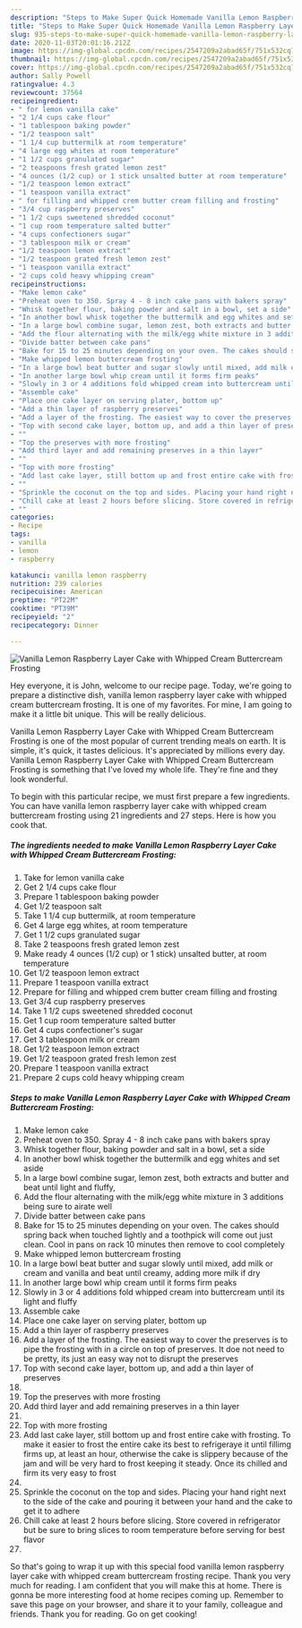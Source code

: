 ```yaml
---
description: "Steps to Make Super Quick Homemade Vanilla Lemon Raspberry Layer Cake with Whipped Cream Buttercream Frosting"
title: "Steps to Make Super Quick Homemade Vanilla Lemon Raspberry Layer Cake with Whipped Cream Buttercream Frosting"
slug: 935-steps-to-make-super-quick-homemade-vanilla-lemon-raspberry-layer-cake-with-whipped-cream-buttercream-frosting
date: 2020-11-03T20:01:16.212Z
image: https://img-global.cpcdn.com/recipes/2547209a2abad65f/751x532cq70/vanilla-lemon-raspberry-layer-cake-with-whipped-cream-buttercream-frosting-recipe-main-photo.jpg
thumbnail: https://img-global.cpcdn.com/recipes/2547209a2abad65f/751x532cq70/vanilla-lemon-raspberry-layer-cake-with-whipped-cream-buttercream-frosting-recipe-main-photo.jpg
cover: https://img-global.cpcdn.com/recipes/2547209a2abad65f/751x532cq70/vanilla-lemon-raspberry-layer-cake-with-whipped-cream-buttercream-frosting-recipe-main-photo.jpg
author: Sally Powell
ratingvalue: 4.3
reviewcount: 37564
recipeingredient:
- " for lemon vanilla cake"
- "2 1/4 cups cake flour"
- "1 tablespoon baking powder"
- "1/2 teaspoon salt"
- "1 1/4 cup buttermilk at room temperature"
- "4 large egg whites at room temperature"
- "1 1/2 cups granulated sugar"
- "2 teaspoons fresh grated lemon zest"
- "4 ounces (1/2 cup) or 1 stick unsalted butter at room temperature"
- "1/2 teaspoon lemon extract"
- "1 teaspoon vanilla extract"
- " for filling and whipped crem butter cream filling and frosting"
- "3/4 cup raspberry preserves"
- "1 1/2 cups sweetened shredded coconut"
- "1 cup room temperature salted butter"
- "4 cups confectioners sugar"
- "3 tablespoon milk or cream"
- "1/2 teaspoon lemon extract"
- "1/2 teaspoon grated fresh lemon zest"
- "1 teaspoon vanilla extract"
- "2 cups cold heavy whipping cream"
recipeinstructions:
- "Make lemon cake"
- "Preheat oven to 350. Spray 4 - 8 inch cake pans with bakers spray"
- "Whisk together flour, baking powder and salt in a bowl, set a side"
- "In another bowl whisk together the buttermilk and egg whites and set aside"
- "In a large bowl combine sugar, lemon zest, both extracts and butter and beat until light and fluffy,"
- "Add the flour alternating with the milk/egg white mixture in 3 additions being sure to airate well"
- "Divide batter between cake pans"
- "Bake for 15 to 25 minutes depending on your oven. The cakes should spring back when touched lightly and a toothpick will come out just clean. Cool in pans on rack 10 minutes then remove to cool completely"
- "Make whipped lemon buttercream frosting"
- "In a large bowl beat butter and sugar slowly until mixed, add milk or cream and vanilla and beat until creamy, adding more milk if dry"
- "In another large bowl whip cream until it forms firm peaks"
- "Slowly in 3 or 4 additions fold whipped cream into buttercream until its light and fluffy"
- "Assemble cake"
- "Place one cake layer on serving plater, bottom up"
- "Add a thin layer of raspberry preserves"
- "Add a layer of the frosting. The easiest way to cover the preserves is to pipe the frosting with in a circle on top of preserves. It doe not need to be pretty, its just an easy way not to disrupt the preserves"
- "Top with second cake layer, bottom up, and add a thin layer of preserves"
- ""
- "Top the preserves with more frosting"
- "Add third layer and add remaining preserves in a thin layer"
- ""
- "Top with more frosting"
- "Add last cake layer, still bottom up and frost entire cake with frosting. To make it easier to frost the entire cake its best to refrigeraye it until fillimg firms up, at least an hour, otherwise the cake is slippery because of the jam and will be very hard to frost keeping it steady. Once its chilled and firm its very easy to frost"
- ""
- "Sprinkle the coconut on the top and sides. Placing your hand right next to the side of the cake and pouring it between your hand and the cake to get it to adhere"
- "Chill cake at least 2 hours before slicing. Store covered in refrigerator but be sure to bring slices to room temperature before serving for best flavor"
- ""
categories:
- Recipe
tags:
- vanilla
- lemon
- raspberry

katakunci: vanilla lemon raspberry 
nutrition: 239 calories
recipecuisine: American
preptime: "PT22M"
cooktime: "PT39M"
recipeyield: "2"
recipecategory: Dinner

---
```



![Vanilla Lemon Raspberry Layer Cake with Whipped Cream Buttercream Frosting](https://img-global.cpcdn.com/recipes/2547209a2abad65f/751x532cq70/vanilla-lemon-raspberry-layer-cake-with-whipped-cream-buttercream-frosting-recipe-main-photo.jpg)

Hey everyone, it is John, welcome to our recipe page. Today, we're going to prepare a distinctive dish, vanilla lemon raspberry layer cake with whipped cream buttercream frosting. It is one of my favorites. For mine, I am going to make it a little bit unique. This will be really delicious.

Vanilla Lemon Raspberry Layer Cake with Whipped Cream Buttercream Frosting is one of the most popular of current trending meals on earth. It is simple, it's quick, it tastes delicious. It's appreciated by millions every day. Vanilla Lemon Raspberry Layer Cake with Whipped Cream Buttercream Frosting is something that I've loved my whole life. They're fine and they look wonderful.




To begin with this particular recipe, we must first prepare a few ingredients. You can have vanilla lemon raspberry layer cake with whipped cream buttercream frosting using 21 ingredients and 27 steps. Here is how you cook that.

<!--inarticleads1-->

##### The ingredients needed to make Vanilla Lemon Raspberry Layer Cake with Whipped Cream Buttercream Frosting:

1. Take  for lemon vanilla cake
1. Get 2 1/4 cups cake flour
1. Prepare 1 tablespoon baking powder
1. Get 1/2 teaspoon salt
1. Take 1 1/4 cup buttermilk, at room temperature
1. Get 4 large egg whites, at room temperature
1. Get 1 1/2 cups granulated sugar
1. Take 2 teaspoons fresh grated lemon zest
1. Make ready 4 ounces (1/2 cup) or 1 stick) unsalted butter, at room temperature
1. Get 1/2 teaspoon lemon extract
1. Prepare 1 teaspoon vanilla extract
1. Prepare  for filling and whipped crem butter cream filling and frosting
1. Get 3/4 cup raspberry preserves
1. Take 1 1/2 cups sweetened shredded coconut
1. Get 1 cup room temperature salted butter
1. Get 4 cups confectioner&#39;s sugar
1. Get 3 tablespoon milk or cream
1. Get 1/2 teaspoon lemon extract
1. Get 1/2 teaspoon grated fresh lemon zest
1. Prepare 1 teaspoon vanilla extract
1. Prepare 2 cups cold heavy whipping cream




<!--inarticleads2-->

##### Steps to make Vanilla Lemon Raspberry Layer Cake with Whipped Cream Buttercream Frosting:

1. Make lemon cake
1. Preheat oven to 350. Spray 4 - 8 inch cake pans with bakers spray
1. Whisk together flour, baking powder and salt in a bowl, set a side
1. In another bowl whisk together the buttermilk and egg whites and set aside
1. In a large bowl combine sugar, lemon zest, both extracts and butter and beat until light and fluffy,
1. Add the flour alternating with the milk/egg white mixture in 3 additions being sure to airate well
1. Divide batter between cake pans
1. Bake for 15 to 25 minutes depending on your oven. The cakes should spring back when touched lightly and a toothpick will come out just clean. Cool in pans on rack 10 minutes then remove to cool completely
1. Make whipped lemon buttercream frosting
1. In a large bowl beat butter and sugar slowly until mixed, add milk or cream and vanilla and beat until creamy, adding more milk if dry
1. In another large bowl whip cream until it forms firm peaks
1. Slowly in 3 or 4 additions fold whipped cream into buttercream until its light and fluffy
1. Assemble cake
1. Place one cake layer on serving plater, bottom up
1. Add a thin layer of raspberry preserves
1. Add a layer of the frosting. The easiest way to cover the preserves is to pipe the frosting with in a circle on top of preserves. It doe not need to be pretty, its just an easy way not to disrupt the preserves
1. Top with second cake layer, bottom up, and add a thin layer of preserves
1. 
1. Top the preserves with more frosting
1. Add third layer and add remaining preserves in a thin layer
1. 
1. Top with more frosting
1. Add last cake layer, still bottom up and frost entire cake with frosting. To make it easier to frost the entire cake its best to refrigeraye it until fillimg firms up, at least an hour, otherwise the cake is slippery because of the jam and will be very hard to frost keeping it steady. Once its chilled and firm its very easy to frost
1. 
1. Sprinkle the coconut on the top and sides. Placing your hand right next to the side of the cake and pouring it between your hand and the cake to get it to adhere
1. Chill cake at least 2 hours before slicing. Store covered in refrigerator but be sure to bring slices to room temperature before serving for best flavor
1. 




So that's going to wrap it up with this special food vanilla lemon raspberry layer cake with whipped cream buttercream frosting recipe. Thank you very much for reading. I am confident that you will make this at home. There is gonna be more interesting food at home recipes coming up. Remember to save this page on your browser, and share it to your family, colleague and friends. Thank you for reading. Go on get cooking!
